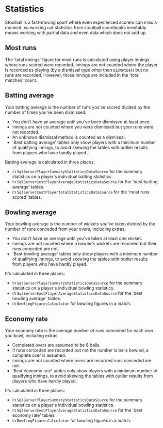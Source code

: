 # Statistics

Stoolball is a fast-moving sport where even experienced scorers can miss a moment, so working out statistics from stoolball scorebooks inevitably means working with partial data and even data which does not add up.

## Most runs

The 'total innings' figure for most runs is calculated using player innings where runs scored were recorded. Innings are not counted where the player is recorded as playing (by a dismissal type other than `DidNotBat`) but no runs are recorded. However, those innings are included in the 'total matches' count.

## Batting average

Your batting average is the number of runs you've scored divided by the number of times you've been dismissed.

- You don't have an average until you've been dismissed at least once.
- Innings are not counted where you were dismissed but your runs were not recorded.
- An unknown dismissal method is counted as a dismissal.
- 'Best batting average' tables only show players with a minimum number of qualifying innings, to avoid skewing the tables with outlier results from players who have hardly played.

Batting average is calculated in three places:

- in `SqlServerPlayerSummaryStatisticsDataSource` for the summary statistics on a player's individual batting statistics.
- in `SqlServerBestPlayerAverageStatisticsDataSource` for the 'best batting average' tables.
- in `SqlServerBestPlayerTotalStatisticsDataSource` for the 'most runs scored' tables.

## Bowling average

Your bowling average is the number of wickets you've taken divided by the number of runs conceded from your overs, including extras.

- You don't have an average until you've taken at least one wicket.
- Innings are not counted where a bowler's wickets are recorded but their runs conceded are not.
- 'Best bowling average' tables only show players with a minimum number of qualifying innings, to avoid skewing the tables with outlier results from players who have hardly played.

It's calculated in three places:

- in `SqlServerPlayerSummaryStatisticsDataSource` for the summary statistics on a player's individual bowling statistics.
- in `SqlServerBestPlayerAverageStatisticsDataSource` for the 'best bowling average' tables.
- in `BowlingFiguresCalculator` for bowling figures in a match.

## Economy rate

Your economy rate is the average number of runs conceded for each over you bowl, including extras.

- Completed overs are assumed to be 8 balls.
- If runs conceded are recorded but not the number is balls bowled, a complete over is assumed.
- Innings are not counted where overs are recorded runs conceded are not.
- 'Best economy rate' tables only show players with a minimum number of qualifying innings, to avoid skewing the tables with outlier results from players who have hardly played.

It's calculated in three places:

- in `SqlServerPlayerSummaryStatisticsDataSource` for the summary statistics on a player's individual bowling statistics.
- in `SqlServerBestPlayerAverageStatisticsDataSource` for the 'best economy rate' tables.
- in `BowlingFiguresCalculator` for bowling figures in a match.
